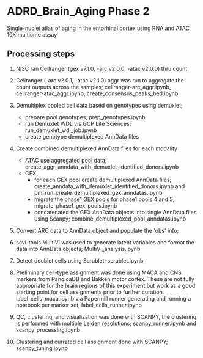 # ADRD_Brain_Aging Phase 2
Single-nuclei atlas of aging in the entorhinal cortex using RNA and ATAC 10X multiome assay

## Processing steps
1. NISC ran Cellranger (gex v7.1.0, -arc v2.0.0, -atac v2.0.0) thru count
2. Cellranger (-arc v2.0.1, -atac v2.1.0) aggr was run to aggregate the count outputs across the samples; cellranger-arc_aggr.ipynb, cellranger-atac_aggr.ipynb, create_consensus_peaks_bed.ipynb
3. Demultiplex pooled cell data based on genotypes using demuxlet; 
    - prepare pool genotypes; prep_genotypes.ipynb
    - run Demuxlet WDL vis GCP Life Sciences; run_demuxlet_wdl_job.ipynb
    - create genotype demultiplexed AnnData files
4. Create combined demultiplexed AnnData files for each modality    
    - ATAC use aggregated pool data; create_aggr_anndata_with_demuxlet_identified_donors.ipynb
    - GEX
        - for each GEX pool create demultiplexed AnnData files; create_anndata_with_demuxlet_identified_donors.ipynb and pm_run_create_demultiplexed_gex_anndatas.ipynb
        - migrate the phase1 GEX pools for phase1 pools 4 and 5; migrate_phase1_gex_pools.ipynb
        - concatenated the GEX AnnData objects into single AnnData files using Scanpy; combine_demultiplexed_pool_anndatas.ipynb

5. Convert ARC data to AnnData object and populate the 'obs' info;
3. scvi-tools MultiVi was used to generate latent variables and format the data into AnnData objects; MultiVI_analysis.ipynb
4. Detect doublet cells using Scrublet; scrublet.ipynb
5. Preliminary cell-type assignment was done using MACA and CNS markers from PangloaDB and Bakken motor cortex. These are not fully appropriate for the brain regions of this experiment but work as a good starting point for cell assignments prior to further curation. label_cells_maca.ipynb via Papermill runner generating and running a notebook per marker set, label_cells_runner.ipynb
6. QC, clustering, and visualization was done with SCANPY, the clustering is performed with multiple Leiden resolutions; scanpy_runner.ipynb and scanpy_processing.ipynb
7. Clustering and currated cell assignment done with SCANPY; scanpy_tuning.ipynb